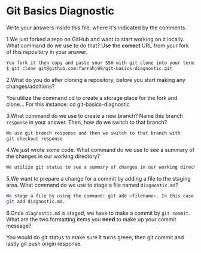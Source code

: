 # Git Basics Diagnostic

Write your answers inside this file, where it's indicated by the comments.

1.We just forked a repo on GitHub and want to start working on it locally.
What command do we use to do that? Use the **correct** URL from your fork of
this repository in your answer.


```sh
You fork it then copy and paste your SSH with git clone into your terminal:
$ git clone git@github.com:farrahj99/git-basics-diagnostic.git
```

2.What do you do after cloning a repository, before you start making any
changes/additions?

You utilize the command cd to create a storage place for the fork and clone...
For this instance: cd git-basics-diagnostic

3.What command do we use to create a new branch? Name this branch `response`
    in your answer. Then, how do we switch to that branch?

```sh
We use git branch response and then we switch to that branch with
git checkout response
```

4.We just wrote some code. What command do we use to see a summary of the
    changes in our working directory?

```sh
We utilize git status to see a summary of changes in our working directory.
```

5.We want to prepare a change for a commit by adding a file to the staging
    area. What command do we use to stage a file named `diagnostic.md`?

```sh
We stage a file by using the command: git add <filename>. In this case:
git add diagnostic.md.
```

6.Once `diagnostic.md` is staged, we have to make a commit by `git commit`.
What are the two formatting items you **need** to make up your commit message?

You would do git status to make sure it turns green, then git commit
and lastly git push origin response. 
